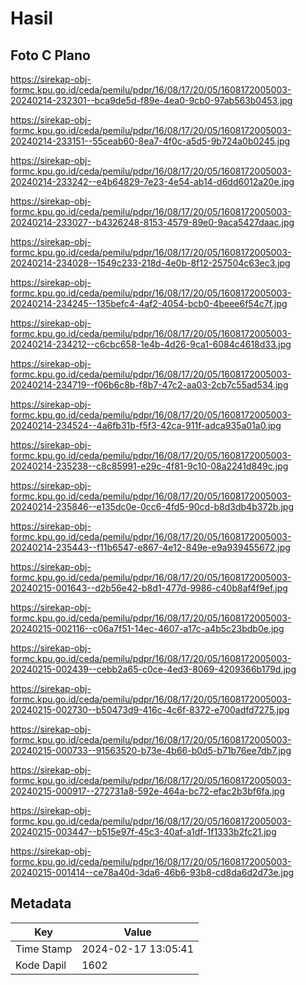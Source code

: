 # Hasil

## Foto C Plano

https://sirekap-obj-formc.kpu.go.id/ceda/pemilu/pdpr/16/08/17/20/05/1608172005003-20240214-232301--bca9de5d-f89e-4ea0-9cb0-97ab563b0453.jpg

https://sirekap-obj-formc.kpu.go.id/ceda/pemilu/pdpr/16/08/17/20/05/1608172005003-20240214-233151--55ceab60-8ea7-4f0c-a5d5-9b724a0b0245.jpg

https://sirekap-obj-formc.kpu.go.id/ceda/pemilu/pdpr/16/08/17/20/05/1608172005003-20240214-233242--e4b64829-7e23-4e54-ab14-d6dd6012a20e.jpg

https://sirekap-obj-formc.kpu.go.id/ceda/pemilu/pdpr/16/08/17/20/05/1608172005003-20240214-233027--b4326248-8153-4579-89e0-9aca5427daac.jpg

https://sirekap-obj-formc.kpu.go.id/ceda/pemilu/pdpr/16/08/17/20/05/1608172005003-20240214-234028--1549c233-218d-4e0b-8f12-257504c63ec3.jpg

https://sirekap-obj-formc.kpu.go.id/ceda/pemilu/pdpr/16/08/17/20/05/1608172005003-20240214-234245--135befc4-4af2-4054-bcb0-4beee6f54c7f.jpg

https://sirekap-obj-formc.kpu.go.id/ceda/pemilu/pdpr/16/08/17/20/05/1608172005003-20240214-234212--c6cbc658-1e4b-4d26-9ca1-6084c4618d33.jpg

https://sirekap-obj-formc.kpu.go.id/ceda/pemilu/pdpr/16/08/17/20/05/1608172005003-20240214-234719--f06b6c8b-f8b7-47c2-aa03-2cb7c55ad534.jpg

https://sirekap-obj-formc.kpu.go.id/ceda/pemilu/pdpr/16/08/17/20/05/1608172005003-20240214-234524--4a6fb31b-f5f3-42ca-911f-adca935a01a0.jpg

https://sirekap-obj-formc.kpu.go.id/ceda/pemilu/pdpr/16/08/17/20/05/1608172005003-20240214-235238--c8c85991-e29c-4f81-9c10-08a2241d849c.jpg

https://sirekap-obj-formc.kpu.go.id/ceda/pemilu/pdpr/16/08/17/20/05/1608172005003-20240214-235846--e135dc0e-0cc6-4fd5-90cd-b8d3db4b372b.jpg

https://sirekap-obj-formc.kpu.go.id/ceda/pemilu/pdpr/16/08/17/20/05/1608172005003-20240214-235443--f11b6547-e867-4e12-849e-e9a939455672.jpg

https://sirekap-obj-formc.kpu.go.id/ceda/pemilu/pdpr/16/08/17/20/05/1608172005003-20240215-001643--d2b56e42-b8d1-477d-9986-c40b8af4f9ef.jpg

https://sirekap-obj-formc.kpu.go.id/ceda/pemilu/pdpr/16/08/17/20/05/1608172005003-20240215-002116--c06a7f51-14ec-4607-a17c-a4b5c23bdb0e.jpg

https://sirekap-obj-formc.kpu.go.id/ceda/pemilu/pdpr/16/08/17/20/05/1608172005003-20240215-002439--cebb2a65-c0ce-4ed3-8069-4209366b179d.jpg

https://sirekap-obj-formc.kpu.go.id/ceda/pemilu/pdpr/16/08/17/20/05/1608172005003-20240215-002730--b50473d9-416c-4c6f-8372-e700adfd7275.jpg

https://sirekap-obj-formc.kpu.go.id/ceda/pemilu/pdpr/16/08/17/20/05/1608172005003-20240215-000733--91563520-b73e-4b66-b0d5-b71b76ee7db7.jpg

https://sirekap-obj-formc.kpu.go.id/ceda/pemilu/pdpr/16/08/17/20/05/1608172005003-20240215-000917--272731a8-592e-464a-bc72-efac2b3bf6fa.jpg

https://sirekap-obj-formc.kpu.go.id/ceda/pemilu/pdpr/16/08/17/20/05/1608172005003-20240215-003447--b515e97f-45c3-40af-a1df-1f1333b2fc21.jpg

https://sirekap-obj-formc.kpu.go.id/ceda/pemilu/pdpr/16/08/17/20/05/1608172005003-20240215-001414--ce78a40d-3da6-46b6-93b8-cd8da6d2d73e.jpg


## Metadata

| Key        | Value               |
| ---------- | ------------------- |
| Time Stamp | 2024-02-17 13:05:41 |
| Kode Dapil | 1602                |



